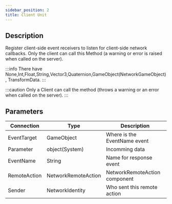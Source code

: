 ```yaml
---
sidebar_position: 2
title: Client Unit
---
```


## Description

Register client-side event receivers to listen for client-side network callbacks.
Only the client can call this Method (a warning or error is raised when called on the server).

:::info
There have None,Int,Float,String,Vector3,Quaternion,GameObject(NetworkGameObject),
TransformData.
:::

:::caution
Only a Client can call the method (throws a warning or an error when called on the server).
:::

## Parameters

| Connection   | Type                | Description                   |
| ------------ | ------------------- | ----------------------------- |
| EventTarget  | GameObject          | Where is the EventName event  |
| Parameter    | object(System)      | Incomming data                |
| EventName    | String              | Name for response event       |
| RemoteAction | NetworkRemoteAction | NetworkRemoteAction component |
| Sender       | NetworkIdentity     | Who sent this remote action   |
